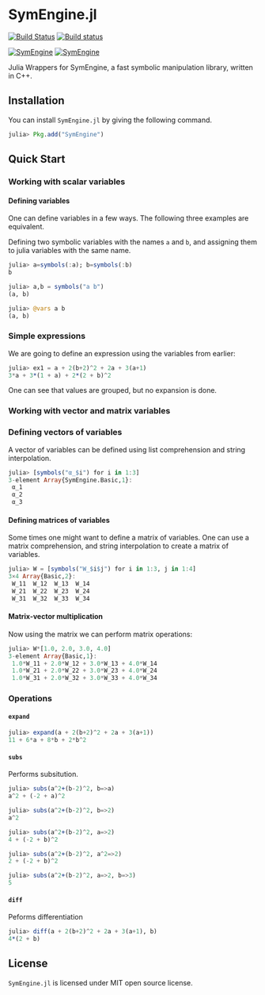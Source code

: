 # SymEngine.jl

[![Build Status](https://travis-ci.org/symengine/SymEngine.jl.svg?branch=master)](https://travis-ci.org/symengine/SymEngine.jl)
[![Build status](https://ci.appveyor.com/api/projects/status/github/symengine/symengine.rb?branch=master&svg=true)](https://ci.appveyor.com/project/isuruf/symengine-jl-pj80f/branch/master)

[![SymEngine](http://pkg.julialang.org/badges/SymEngine_0.6.svg)](http://pkg.julialang.org/?pkg=SymEngine)
[![SymEngine](http://pkg.julialang.org/badges/SymEngine_0.7.svg)](http://pkg.julialang.org/?pkg=SymEngine)

Julia Wrappers for SymEngine, a fast symbolic manipulation library, written in C++.

## Installation

You can install `SymEngine.jl` by giving the following command.

```julia
julia> Pkg.add("SymEngine")
```

## Quick Start

### Working with scalar variables

#### Defining variables 

One can define variables in a few ways. The following three examples are equivalent.

Defining two symbolic variables with the names `a` and `b`, and assigning them to julia variables with the same name.

``` julia
julia> a=symbols(:a); b=symbols(:b)
b

julia> a,b = symbols("a b")
(a, b)

julia> @vars a b
(a, b)
```

### Simple expressions

We are going to define an expression using the variables from earlier:

``` julia
julia> ex1 = a + 2(b+2)^2 + 2a + 3(a+1)
3*a + 3*(1 + a) + 2*(2 + b)^2
```

One can see that values are grouped, but no expansion is done.

### Working with vector and matrix variables

### Defining vectors of variables

A vector of variables can be defined using list comprehension and string interpolation.

```julia
julia> [symbols("α_$i") for i in 1:3]
3-element Array{SymEngine.Basic,1}:
 α_1
 α_2
 α_3
```

#### Defining matrices of variables

Some times one might want to define a matrix of variables.
One can use a matrix comprehension, and string interpolation to create a matrix of variables.

```julia
julia> W = [symbols("W_$i$j") for i in 1:3, j in 1:4]
3×4 Array{Basic,2}:
 W_11  W_12  W_13  W_14
 W_21  W_22  W_23  W_24
 W_31  W_32  W_33  W_34
```

#### Matrix-vector multiplication

Now using the matrix we can perform matrix operations:

```julia
julia> W*[1.0, 2.0, 3.0, 4.0]
3-element Array{Basic,1}:
 1.0*W_11 + 2.0*W_12 + 3.0*W_13 + 4.0*W_14
 1.0*W_21 + 2.0*W_22 + 3.0*W_23 + 4.0*W_24
 1.0*W_31 + 2.0*W_32 + 3.0*W_33 + 4.0*W_34
```

### Operations

#### `expand`

```julia
julia> expand(a + 2(b+2)^2 + 2a + 3(a+1))
11 + 6*a + 8*b + 2*b^2
```

#### `subs`

Performs subsitution.

```julia
julia> subs(a^2+(b-2)^2, b=>a)
a^2 + (-2 + a)^2

julia> subs(a^2+(b-2)^2, b=>2)
a^2

julia> subs(a^2+(b-2)^2, a=>2)
4 + (-2 + b)^2

julia> subs(a^2+(b-2)^2, a^2=>2)
2 + (-2 + b)^2

julia> subs(a^2+(b-2)^2, a=>2, b=>3)
5
```

#### `diff`

Peforms differentiation

```julia
julia> diff(a + 2(b+2)^2 + 2a + 3(a+1), b)
4*(2 + b)
```

## License

`SymEngine.jl` is licensed under MIT open source license. 
